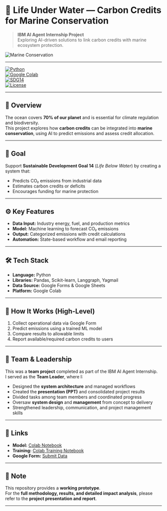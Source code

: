 # 🌊 Life Under Water — Carbon Credits for Marine Conservation  

> **IBM AI Agent Internship Project**  
> Exploring AI-driven solutions to link carbon credits with marine ecosystem protection.

![Marine Conservation](https://upload.wikimedia.org/wikipedia/commons/6/6a/Coral_reef.jpg)

---

[![Python](https://img.shields.io/badge/Python-3.8+-blue.svg)](https://www.python.org/)  
[![Google Colab](https://img.shields.io/badge/Google%20Colab-Available-orange.svg)](https://colab.research.google.com/)  
[![SDG14](https://img.shields.io/badge/SDG-14%20Life%20Below%20Water-blue)](https://sdgs.un.org/goals/goal14)  
[![License](https://img.shields.io/badge/License-MIT-green.svg)](LICENSE)  

---

## 📑 Overview
The ocean covers **70% of our planet** and is essential for climate regulation and biodiversity.  
This project explores how **carbon credits** can be integrated into **marine conservation**, using AI to predict emissions and assess credit allocation.

---

## 🎯 Goal
Support **Sustainable Development Goal 14** (*Life Below Water*) by creating a system that:  
- Predicts CO₂ emissions from industrial data  
- Estimates carbon credits or deficits  
- Encourages funding for marine protection

---

## ⚙ Key Features
- **Data Input:** Industry energy, fuel, and production metrics  
- **Model:** Machine learning to forecast CO₂ emissions  
- **Output:** Categorized emissions with credit calculations  
- **Automation:** State-based workflow and email reporting

---

## 🛠 Tech Stack
- **Language:** Python  
- **Libraries:** Pandas, Scikit-learn, Langgraph, Yagmail  
- **Data Source:** Google Forms & Google Sheets  
- **Platform:** Google Colab  

---

## 🚀 How It Works (High-Level)
1. Collect operational data via Google Form  
2. Predict emissions using a trained ML model  
3. Compare results to allowable limits  
4. Report available/required carbon credits to users

---

## 🤝 Team & Leadership
This was a **team project** completed as part of the IBM AI Agent Internship.  
I served as the **Team Leader**, where I:  
- Designed the **system architecture** and managed workflows  
- Created the **presentation (PPT)** and consolidated project results  
- Divided tasks among team members and coordinated progress  
- Oversaw **system design** and **management** from concept to delivery  
- Strengthened leadership, communication, and project management skills

---

## 🔗 Links
- **Model:** [Colab Notebook](https://colab.research.google.com/drive/1orEmRB-JeQLsnxG2uaZbfdkUEIRZVqQS#scrollTo=kRR6kfCApoIf)  
- **Training:** [Colab Training Notebook](https://colab.research.google.com/drive/1f0qAboYKdHkRQnTFZ8HHXLFA1OWIbYec)  
- **Google Form:** [Submit Data](https://docs.google.com/forms/d/e/1FAIpQLScEReVlvdw93XiosDxNANyPXld5O68PvYuoOwrr3P56Go9mxg/viewform)  

---

## 📌 Note
This repository provides a **working prototype**.  
For the **full methodology, results, and detailed impact analysis**, please refer to the **project presentation and report**.

---
